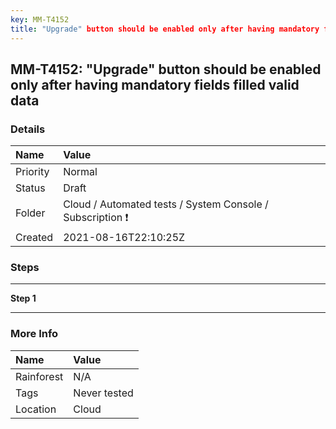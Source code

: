 ```yaml
---
key: MM-T4152
title: "Upgrade" button should be enabled only after having mandatory fields filled valid data
---
```


## MM-T4152: "Upgrade" button should be enabled only after having mandatory fields filled valid data

### Details

| Name     | Value                                                     |
| :------- | :-------------------------------------------------------- |
| Priority | Normal                                                    |
| Status   | Draft                                                     |
| Folder   | Cloud / Automated tests / System Console / Subscription ❗ |
| Created  | 2021-08-16T22:10:25Z                                      |

### Steps

<hr/>

**Step 1**

> <article></article>

<hr/>

### More Info

| Name       | Value        |
| :--------- | :----------- |
| Rainforest | N/A          |
| Tags       | Never tested |
| Location   | Cloud        |

